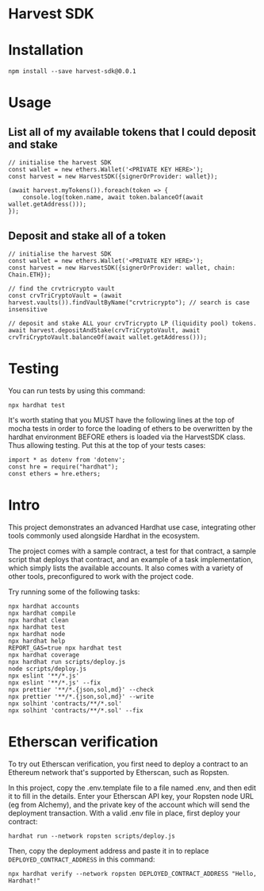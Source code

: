 # Harvest SDK

# Installation

    npm install --save harvest-sdk@0.0.1

# Usage

## List all of my available tokens that I could deposit and stake

    // initialise the harvest SDK
    const wallet = new ethers.Wallet('<PRIVATE KEY HERE>');
    const harvest = new HarvestSDK({signerOrProvider: wallet});
    
    (await harvest.myTokens()).foreach(token => {
        console.log(token.name, await token.balanceOf(await wallet.getAddress()));    
    });

## Deposit and stake all of a token

    // initialise the harvest SDK
    const wallet = new ethers.Wallet('<PRIVATE KEY HERE>');
    const harvest = new HarvestSDK({signerOrProvider: wallet, chain: Chain.ETH});
    
    // find the crvtricrypto vault
    const crvTriCryptoVault = (await harvest.vaults()).findVaultByName("crvtricrypto"); // search is case insensitive
    
    // deposit and stake ALL your crvTricrypto LP (liquidity pool) tokens.
    await harvest.depositAndStake(crvTriCryptoVault, await crvTriCryptoVault.balanceOf(await wallet.getAddress()));


# Testing

You can run tests by using this command:

    npx hardhat test

It's worth stating that you MUST have the following lines at the top of mocha tests in order to force the loading of ethers to be overwritten by the hardhat environment
BEFORE ethers is loaded via the HarvestSDK class. Thus allowing testing.
Put this at the top of your tests cases:

    import * as dotenv from 'dotenv';
    const hre = require("hardhat");
    const ethers = hre.ethers;
    



# Intro

This project demonstrates an advanced Hardhat use case, integrating other tools commonly used alongside Hardhat in the ecosystem.

The project comes with a sample contract, a test for that contract, a sample script that deploys that contract, and an example of a task implementation, which simply lists the available accounts. It also comes with a variety of other tools, preconfigured to work with the project code.

Try running some of the following tasks:

```shell
npx hardhat accounts
npx hardhat compile
npx hardhat clean
npx hardhat test
npx hardhat node
npx hardhat help
REPORT_GAS=true npx hardhat test
npx hardhat coverage
npx hardhat run scripts/deploy.js
node scripts/deploy.js
npx eslint '**/*.js'
npx eslint '**/*.js' --fix
npx prettier '**/*.{json,sol,md}' --check
npx prettier '**/*.{json,sol,md}' --write
npx solhint 'contracts/**/*.sol'
npx solhint 'contracts/**/*.sol' --fix
```

# Etherscan verification

To try out Etherscan verification, you first need to deploy a contract to an Ethereum network that's supported by Etherscan, such as Ropsten.

In this project, copy the .env.template file to a file named .env, and then edit it to fill in the details. Enter your Etherscan API key, your Ropsten node URL (eg from Alchemy), and the private key of the account which will send the deployment transaction. With a valid .env file in place, first deploy your contract:

```shell
hardhat run --network ropsten scripts/deploy.js
```

Then, copy the deployment address and paste it in to replace `DEPLOYED_CONTRACT_ADDRESS` in this command:

```shell
npx hardhat verify --network ropsten DEPLOYED_CONTRACT_ADDRESS "Hello, Hardhat!"
```
